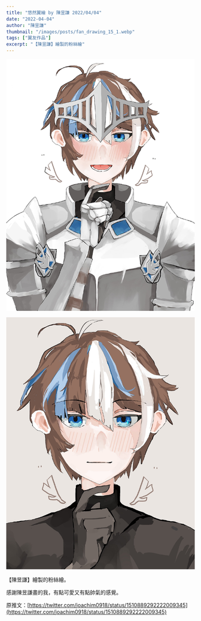 ```yaml
---
title: "悠然翼繪 by 陳昱謙 2022/04/04"
date: "2022-04-04"
author: "陳昱謙"
thumbnail: "/images/posts/fan_drawing_15_1.webp"
tags: ["翼友作品"]
excerpt: "【陳昱謙】繪製的粉絲繪"
---
```

![悠然翼繪 by 陳昱謙 2022/04/04](/images/posts/fan_drawing_15_2.webp)

![悠然翼繪 by 陳昱謙 2022/04/04](/images/posts/fan_drawing_15_3.webp)

【陳昱謙】繪製的粉絲繪。

感謝陳昱謙畫的我，有點可愛又有點帥氣的感覺。

原推文：[https://twitter.com/joachim0918/status/1510889292222009345](https://twitter.com/joachim0918/status/1510889292222009345)